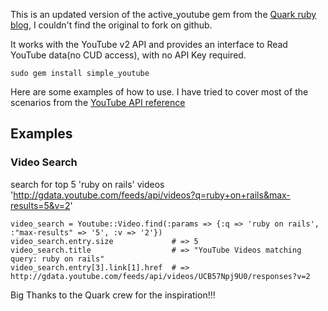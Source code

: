 This is an updated version of the active_youtube gem from the [Quark ruby blog](http://www.quarkruby.com/2008/2/12/active-youtube), I couldn't find the original to fork on github.

It works with the YouTube v2 API and provides an interface to Read YouTube data(no CUD access), with no API Key required.

`sudo gem install simple_youtube`

Here are some examples of how to use. I have tried to cover most of the scenarios from the [YouTube API reference](http://code.google.com/apis/youtube/2.0/reference.html)

## Examples

### Video Search

search for top 5 'ruby on rails' videos
'http://gdata.youtube.com/feeds/api/videos?q=ruby+on+rails&max-results=5&v=2'

    video_search = Youtube::Video.find(:params => {:q => 'ruby on rails', :"max-results" => '5', :v => '2'})
    video_search.entry.size             # => 5
    video_search.title                  # => "YouTube Videos matching query: ruby on rails"
    video_search.entry[3].link[1].href  # => http://gdata.youtube.com/feeds/api/videos/UCB57Npj9U0/responses?v=2




Big Thanks to the Quark crew for the inspiration!!!



